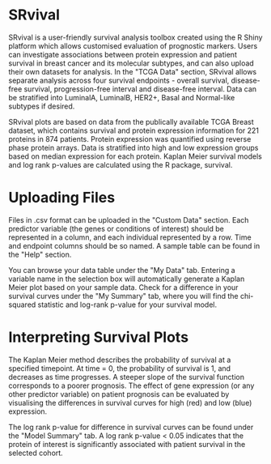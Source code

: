 # SRvival

SRvival is a user-friendly survival analysis toolbox created using the R Shiny platform which allows customised evaluation of prognostic markers. Users can investigate associations between protein expression and patient survival in breast cancer and its molecular subtypes, and can also upload their own datasets for analysis. In the "TCGA Data" section, SRvival allows separate analysis across four survival endpoints - overall survival, disease-free survival, progression-free interval and disease-free interval. Data can be stratified into LuminalA, LuminalB, HER2+, Basal and Normal-like subtypes if desired.

SRvival plots are based on data from the publically available TCGA Breast dataset, which contains survival and protein expression information for 221 proteins in 874 patients. Protein expression was quantified using reverse phase protein arrays. Data is stratified into high and low expression groups based on median expression for each protein. Kaplan Meier survival models and log rank p-values are calculated using the R package, survival.

# Uploading Files

Files in .csv format can be uploaded in the "Custom Data" section. Each predictor variable (the genes or conditions of interest) should be represented in a column, and each individual represented by a row. Time and endpoint columns should be so named. A sample table can be found in the "Help" section.

You can browse your data table under the "My Data" tab. Entering a variable name in the selection box will automatically generate a Kaplan Meier plot based on your sample data. Check for a difference in your survival curves under the "My Summary" tab, where you will find the chi-squared statistic and log-rank p-value for your survival model.

# Interpreting Survival Plots

The Kaplan Meier method describes the probability of survival at a specified timepoint. At time = 0, the probability of survival is 1, and decreases as time progresses. A steeper slope of the survival function corresponds to a poorer prognosis. The effect of gene expression (or any other predictor variable) on patient prognosis can be evaluated by visualising the differences in survival curves for high (red) and low (blue) expression. 

The log rank p-value for difference in survival curves can be found under the "Model Summary" tab. A log rank p-value < 0.05 indicates that the protein of interest is significantly associated with patient survival in the selected cohort.

